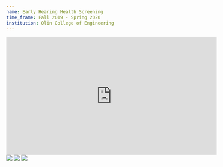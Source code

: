 ```yaml
---
name: Early Hearing Health Screening
time_frame: Fall 2019 - Spring 2020
institution: Olin College of Engineering
---
```

<div class="video">
  <iframe width="560" height="315" margin="auto" src="https://www.youtube.com/embed/qWEvd5bEOks?rel=0" frameborder="0" allow="accelerometer; autoplay; encrypted-media; gyroscope; picture-in-picture" allowfullscreen></iframe>
</div>

<div class="oohbaby">
  <a target="_blank" href="/imgs/Poster1_GlobalHealth19.png"><img class="posterboy" src="/imgs/Poster1_GlobalHealth19.png"></a>
  <a target="_blank" href="/imgs/Poster2_GlobalHealth19.png"><img class="posterboy" src="/imgs/Poster2_GlobalHealth19.png"></a>
  <a target="_blank" href="/imgs/Poster3_GlobalHealth19.png"><img class="posterboy" src="/imgs/Poster3_GlobalHealth19.png"></a>
</div>
